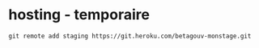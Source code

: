 # hosting - temporaire

```
git remote add staging https://git.heroku.com/betagouv-monstage.git
```

